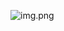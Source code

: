 ![img.png](https://raw.githubusercontent.com/lsyhahaha/Markdown-Transformer-and-Uploader/mynote/Notes/test/img.png)